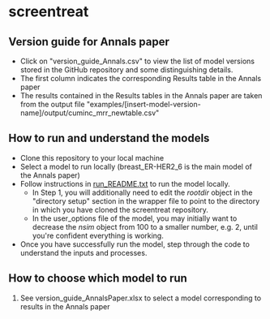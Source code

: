 # screentreat

## Version guide for Annals paper
- Click on "version_guide_Annals.csv" to view the list of model versions stored in the GitHub repository and some distinguishing details.
- The first column indicates the corresponding Results table in the Annals paper
- The results contained in the Results tables in the Annals paper are taken from the output file "examples/[insert-model-version-name]/output/cuminc_mrr_newtable.csv"

## How to run and understand the models
- Clone this repository to your local machine
- Select a model to run locally (breast_ER-HER2_6 is the main model of the Annals paper)
- Follow instructions in [run_README.txt](https://github.com/netterie/screentreat/blob/master/run_README.txt) to run the model locally. 
    - In Step 1, you will additionally need to edit the _rootdir_ object in the "directory setup" section in the wrapper file to point to the directory in which you have cloned the screentreat repository.
    - In the user_options file of the model, you may initially want to decrease the _nsim_ object from 100 to a smaller number, e.g. 2, until you're confident everything is working.
- Once you have successfully run the model, step through the code to understand the inputs and processes.

## How to choose which model to run
1. See version_guide_AnnalsPaper.xlsx to select a model corresponding to results in the Annals paper
